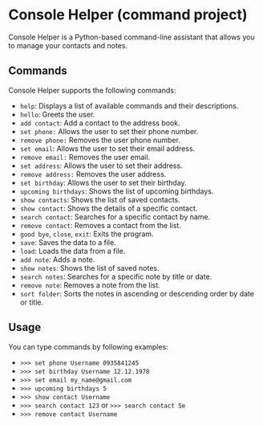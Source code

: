 # Console Helper (command project)

Console Helper is a Python-based command-line assistant that allows you to manage your contacts and notes.

## Commands

Console Helper supports the following commands:

- `help`: Displays a list of available commands and their descriptions.
- `hello`: Greets the user.
- `add contact`: Add a contact to the address book.
- `set phone:` Allows the user to set their phone number.
- `remove phone:` Removes the user phone number.
- `set email`: Allows the user to set their email address.
- `remove email:` Removes the user email.
- `set address`: Allows the user to set their address.
- `remove address:` Removes the user address.
- `set birthday`: Allows the user to set their birthday.
- `upcoming birthdays`: Shows the list of upcoming birthdays.
- `show contacts`: Shows the list of saved contacts.
- `show contact`: Shows the details of a specific contact.
- `search contact`: Searches for a specific contact by name.
- `remove contact`: Removes a contact from the list.
- `good bye`, `close`, `exit`: Exits the program.
- `save`: Saves the data to a file.
- `load`: Loads the data from a file.
- `add note`: Adds a note.
- `show notes`: Shows the list of saved notes.
- `search notes`: Searches for a specific note by title or date.
- `remove note`: Removes a note from the list.
- `sort folder`: Sorts the notes in ascending or descending order by date or title.

## Usage

You can type commands by following examples:

- `>>> set phone Username 0935841245`
- `>>> set birthday Username 12.12.1978`
- `>>> set email my_name@gmail.com`
- `>>> upcoming birthdays 5`
- `>>> show contact Username`
- `>>> search contact 123` or `>>> search contact Se`
- `>>> remove contact Username`
